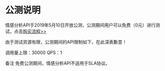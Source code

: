 # 公测说明

情感分析API于2019年5月10日开放公测，公测期间用户可以免费（0元）进行测试，点击[购买流程>>](http://neuhub.jd.com/ai/api/nlp/sentiment)

由于测试资源有限，公测期间的API限制如下，在此深表歉意！

调用量上限：30000
QPS：1

备注
免费公测期间，情感分析API不适用于SLA协议。
